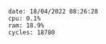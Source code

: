 

                date: 18/04/2022 08:26:28
                cpu: 0.1%
                ram: 18.9%
                cycles: 18780

                         